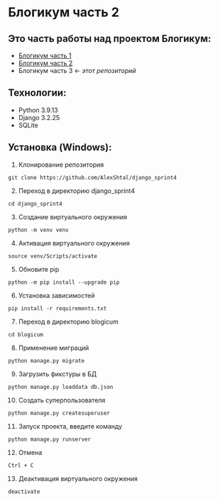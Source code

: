 # Блогикум часть 2

## Это часть работы над проектом Блогикум:

- [Блогикум часть 1](https://github.com/AlexShtal/django_sprint1)
- [Блогикум часть 2](https://github.com/AlexShtal/django_sprint3)
- Блогикум часть 3 ← _этот репозиторий_

## Технологии:

- Python 3.9.13
- Django 3.2.25
- SQLite

## Установка (Windows):

1. Клонирование репозитория

```
git clone https://github.com/AlexShtal/django_sprint4
```

2. Переход в директорию django_sprint4

```
cd django_sprint4
```

3. Создание виртуального окружения

```
python -m venv venv
```

4. Активация виртуального окружения

```
source venv/Scripts/activate
```

5. Обновите pip

```
python -m pip install --upgrade pip
```

6. Установка зависимостей

```
pip install -r requirements.txt
```

7. Переход в директорию blogicum

```
cd blogicum
```

8. Применение миграций

```
python manage.py migrate
```

9. Загрузить фикстуры в БД

```
python manage.py loaddata db.json
```

10. Создать суперпользователя

```
python manage.py createsuperuser
```

11. Запуск проекта, введите команду

```
python manage.py runserver
```

12. Отмена

```
Ctrl + C
```

13. Деактивация виртуального окружения

```
deactivate
```
